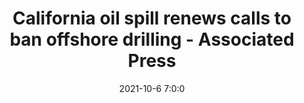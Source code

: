 ---
"title": "California oil spill renews calls to ban offshore drilling - Associated Press"
"date": "2021-10-6 7:0:0"
"feed_name": "GOOGLENEWSDRILLING"
"feed_website": "https://news.google.com/search?q=drilling%2Bincident&hl=en-US&gl=US&ceid=US:en"
"feed_rss": "https://news.google.com/rss/search?q=drilling%2Bincident&hl=en-US&gl=US&ceid=US:en"
"link": "https://apnews.com/article/oil-spills-business-santa-barbara-california-environment-d63df432c594e2e381254a372a42a283"
"source": "{'href': 'https://apnews.com', 'title': 'Associated Press'}"
"file": "_posts/2021-1-1-46cf645f132e35deb252e728e6048d99d8806c03.md"
"accident": "0"
"drilling": "0"
"dead": "0"
"injured": "0"
"arrested": "0"
"place": "unknown place"
"where": "unknown site"
"causes": "unknown"
"place_uri": "unknown place"
---